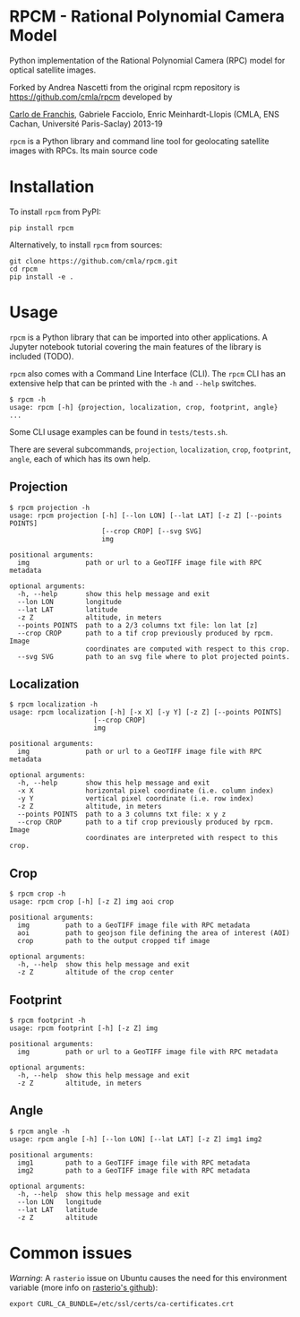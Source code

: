# RPCM - Rational Polynomial Camera Model

Python implementation of the Rational Polynomial Camera (RPC) model for optical satellite images.

Forked by Andrea Nascetti from the original rcpm repository is https://github.com/cmla/rpcm developed by

[Carlo de Franchis](mailto:carlo.de-franchis@ens-cachan.fr), Gabriele Facciolo, Enric Meinhardt-Llopis
(CMLA, ENS Cachan, Université Paris-Saclay) 2013-19

`rpcm` is a Python library and command line tool for geolocating satellite images
with RPCs. Its main source code 


# Installation

To install `rpcm` from PyPI:

    pip install rpcm

Alternatively, to install `rpcm` from sources:

    git clone https://github.com/cmla/rpcm.git
    cd rpcm
    pip install -e .


# Usage

`rpcm` is a Python library that can be imported into other applications. A
Jupyter notebook tutorial covering the main features of the library is included (TODO).

`rpcm` also comes with a Command Line Interface (CLI). The `rpcm` CLI has an
extensive help that can be printed with the `-h` and `--help` switches.

    $ rpcm -h
    usage: rpcm [-h] {projection, localization, crop, footprint, angle} ...

Some CLI usage examples can be found in `tests/tests.sh`.

There are several subcommands, `projection`, `localization`, `crop`,
`footprint`, `angle`, each of which has its own help.


## Projection

    $ rpcm projection -h
    usage: rpcm projection [-h] [--lon LON] [--lat LAT] [-z Z] [--points POINTS]
                           [--crop CROP] [--svg SVG]
                           img

    positional arguments:
      img              path or url to a GeoTIFF image file with RPC metadata

    optional arguments:
      -h, --help       show this help message and exit
      --lon LON        longitude
      --lat LAT        latitude
      -z Z             altitude, in meters
      --points POINTS  path to a 2/3 columns txt file: lon lat [z]
      --crop CROP      path to a tif crop previously produced by rpcm. Image
                       coordinates are computed with respect to this crop.
      --svg SVG        path to an svg file where to plot projected points.


## Localization

    $ rpcm localization -h
    usage: rpcm localization [-h] [-x X] [-y Y] [-z Z] [--points POINTS]
                         [--crop CROP]
                         img

    positional arguments:
      img              path or url to a GeoTIFF image file with RPC metadata

    optional arguments:
      -h, --help       show this help message and exit
      -x X             horizontal pixel coordinate (i.e. column index)
      -y Y             vertical pixel coordinate (i.e. row index)
      -z Z             altitude, in meters
      --points POINTS  path to a 3 columns txt file: x y z
      --crop CROP      path to a tif crop previously produced by rpcm. Image
                       coordinates are interpreted with respect to this crop.


## Crop

    $ rpcm crop -h
    usage: rpcm crop [-h] [-z Z] img aoi crop

    positional arguments:
      img         path to a GeoTIFF image file with RPC metadata
      aoi         path to geojson file defining the area of interest (AOI)
      crop        path to the output cropped tif image

    optional arguments:
      -h, --help  show this help message and exit
      -z Z        altitude of the crop center


## Footprint

    $ rpcm footprint -h
    usage: rpcm footprint [-h] [-z Z] img

    positional arguments:
      img         path or url to a GeoTIFF image file with RPC metadata

    optional arguments:
      -h, --help  show this help message and exit
      -z Z        altitude, in meters


## Angle

    $ rpcm angle -h
    usage: rpcm angle [-h] [--lon LON] [--lat LAT] [-z Z] img1 img2

    positional arguments:
      img1        path to a GeoTIFF image file with RPC metadata
      img2        path to a GeoTIFF image file with RPC metadata

    optional arguments:
      -h, --help  show this help message and exit
      --lon LON   longitude
      --lat LAT   latitude
      -z Z        altitude


# Common issues

_Warning_: A `rasterio` issue on Ubuntu causes the need for this environment
variable (more info on [rasterio's
github](https://github.com/mapbox/rasterio/issues/942)):

    export CURL_CA_BUNDLE=/etc/ssl/certs/ca-certificates.crt
